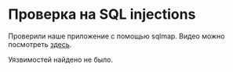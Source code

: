 # Проверка на SQL injections

Проверили наше приложение с помощью sqlmap. Видео можно посмотреть [здесь](https://asciinema.org/a/InhkUEsMxmHrbZnKTQVSusdRk).

Уязвимостей найдено не было.